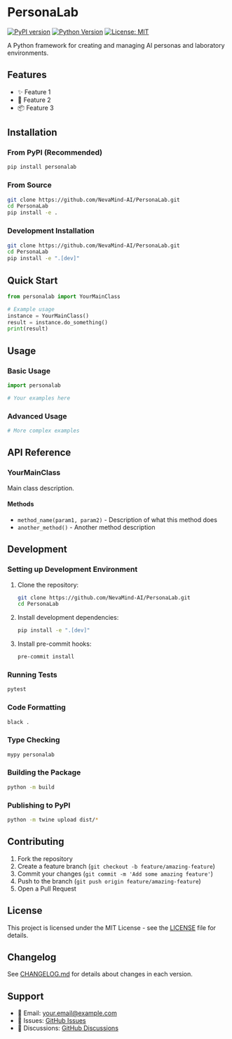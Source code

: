 # PersonaLab

[![PyPI version](https://badge.fury.io/py/personalab.svg)](https://badge.fury.io/py/personalab)
[![Python Version](https://img.shields.io/pypi/pyversions/personalab.svg)](https://pypi.org/project/personalab/)
[![License: MIT](https://img.shields.io/badge/License-MIT-yellow.svg)](https://opensource.org/licenses/MIT)

A Python framework for creating and managing AI personas and laboratory environments.

## Features

- ✨ Feature 1
- 🚀 Feature 2  
- 📦 Feature 3

## Installation

### From PyPI (Recommended)

```bash
pip install personalab
```

### From Source

```bash
git clone https://github.com/NevaMind-AI/PersonaLab.git
cd PersonaLab
pip install -e .
```

### Development Installation

```bash
git clone https://github.com/NevaMind-AI/PersonaLab.git
cd PersonaLab
pip install -e ".[dev]"
```

## Quick Start

```python
from personalab import YourMainClass

# Example usage
instance = YourMainClass()
result = instance.do_something()
print(result)
```

## Usage

### Basic Usage

```python
import personalab

# Your examples here
```

### Advanced Usage

```python
# More complex examples
```

## API Reference

### YourMainClass

Main class description.

#### Methods

- `method_name(param1, param2)` - Description of what this method does
- `another_method()` - Another method description

## Development

### Setting up Development Environment

1. Clone the repository:
   ```bash
   git clone https://github.com/NevaMind-AI/PersonaLab.git
   cd PersonaLab
   ```

2. Install development dependencies:
   ```bash
   pip install -e ".[dev]"
   ```

3. Install pre-commit hooks:
   ```bash
   pre-commit install
   ```

### Running Tests

```bash
pytest
```

### Code Formatting

```bash
black .
```

### Type Checking

```bash
mypy personalab
```

### Building the Package

```bash
python -m build
```

### Publishing to PyPI

```bash
python -m twine upload dist/*
```

## Contributing

1. Fork the repository
2. Create a feature branch (`git checkout -b feature/amazing-feature`)
3. Commit your changes (`git commit -m 'Add some amazing feature'`)
4. Push to the branch (`git push origin feature/amazing-feature`)
5. Open a Pull Request

## License

This project is licensed under the MIT License - see the [LICENSE](LICENSE) file for details.

## Changelog

See [CHANGELOG.md](CHANGELOG.md) for details about changes in each version.

## Support

- 📧 Email: your.email@example.com
- 🐛 Issues: [GitHub Issues](https://github.com/NevaMind-AI/PersonaLab/issues)
- 💬 Discussions: [GitHub Discussions](https://github.com/NevaMind-AI/PersonaLab/discussions) 